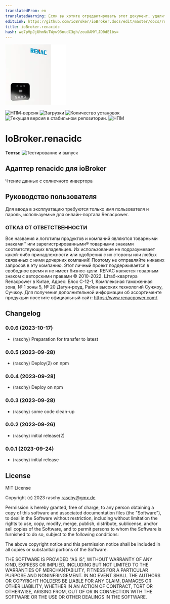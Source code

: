 ```yaml
---
translatedFrom: en
translatedWarning: Если вы хотите отредактировать этот документ, удалите поле «translationFrom», в противном случае этот документ будет снова автоматически переведен
editLink: https://github.com/ioBroker/ioBroker.docs/edit/master/docs/ru/adapterref/iobroker.renacidc/README.md
title: ioBroker.renacidc
hash: wq7pVpJjUhmNuTWyw93nudC3gh/zouUAMYlJD0dE1bs=
---
```

![Логотип](../../../en/adapterref/iobroker.renacidc/admin/renacidc.png)

![НПМ-версия](https://img.shields.io/npm/v/iobroker.renacidc.svg)
![Загрузки](https://img.shields.io/npm/dm/iobroker.renacidc.svg)
![Количество установок](https://iobroker.live/badges/renacidc-installed.svg)
![Текущая версия в стабильном репозитории.](https://iobroker.live/badges/renacidc-stable.svg)
![НПМ](https://nodei.co/npm/iobroker.renacidc.png?downloads=true)

# IoBroker.renacidc
**Тесты:** ![Тестирование и выпуск](https://github.com/raschy/ioBroker.renacidc/workflows/Test%20and%20Release/badge.svg)

## Адаптер renacidc для ioBroker
Чтение данных с солнечного инвертора

## Руководство пользователя
Для ввода в эксплуатацию требуются только имя пользователя и пароль, используемые для онлайн-портала Renacpower.

### ОТКАЗ ОТ ОТВЕТСТВЕННОСТИ
Все названия и логотипы продуктов и компаний являются товарными знаками™ или зарегистрированными® товарными знаками соответствующих владельцев. Их использование не подразумевает какой-либо принадлежности или одобрения с их стороны или любых связанных с ними дочерних компаний! Поэтому не отправляйте никаких запросов в эту компанию.
Этот личный проект поддерживается в свободное время и не имеет бизнес-цели. RENAC является товарным знаком с авторскими правами © 2010-2022. Штаб-квартира Renacpower в Китае, Адрес: Блок C-12-1, Комплексная таможенная зона, № 1 зоны 5, № 20 Датун-роуд, Район высоких технологий Сучжоу, Сучжоу.
Для получения дополнительной информации об ассортименте продукции посетите официальный сайт: https://www.renacpower.com/.

## Changelog
<!--
	Placeholder for the next version (at the beginning of the line):
	### **WORK IN PROGRESS**
-->
### 0.0.6 (2023-10-17)
* (raschy) Preparation for transfer to latest

### 0.0.5 (2023-09-28)
* (raschy) Deploy(2) on npm

### 0.0.4 (2023-09-28)
* (raschy) Deploy on npm

### 0.0.3 (2023-09-28)
* (raschy) some code clean-up

### 0.0.2 (2023-09-26)
* (raschy) initial release(2)

### 0.0.1 (2023-09-24)
* (raschy) initial release

## License
MIT License

Copyright (c) 2023 raschy <raschy@gmx.de>

Permission is hereby granted, free of charge, to any person obtaining a copy
of this software and associated documentation files (the "Software"), to deal
in the Software without restriction, including without limitation the rights
to use, copy, modify, merge, publish, distribute, sublicense, and/or sell
copies of the Software, and to permit persons to whom the Software is
furnished to do so, subject to the following conditions:

The above copyright notice and this permission notice shall be included in all
copies or substantial portions of the Software.

THE SOFTWARE IS PROVIDED "AS IS", WITHOUT WARRANTY OF ANY KIND, EXPRESS OR
IMPLIED, INCLUDING BUT NOT LIMITED TO THE WARRANTIES OF MERCHANTABILITY,
FITNESS FOR A PARTICULAR PURPOSE AND NONINFRINGEMENT. IN NO EVENT SHALL THE
AUTHORS OR COPYRIGHT HOLDERS BE LIABLE FOR ANY CLAIM, DAMAGES OR OTHER
LIABILITY, WHETHER IN AN ACTION OF CONTRACT, TORT OR OTHERWISE, ARISING FROM,
OUT OF OR IN CONNECTION WITH THE SOFTWARE OR THE USE OR OTHER DEALINGS IN THE
SOFTWARE.